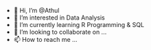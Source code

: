 - 👋 Hi, I’m @Athul
- 👀 I’m interested in Data Analysis
- 🌱 I’m currently learning R Programming & SQL
- 💞️ I’m looking to collaborate on ...
- 📫 How to reach me ...

<!---
Athul475/Athul475 is a ✨ special ✨ repository because its `README.md` (this file) appears on your GitHub profile.
You can click the Preview link to take a look at your changes.
--->
